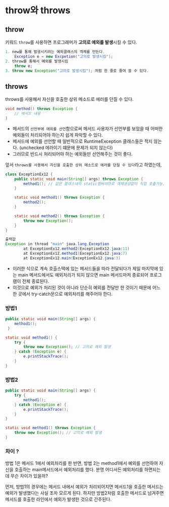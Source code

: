 # throw와 throws
## throw

키워드 ```throw```를 사용하면 프로그래머가 **고의로 예외를 발생**시킬 수 있다.
```java
1. new를 통해 발생시키려는 예외클래스의 객체를 만든다.
    Exception e = new Excpetion("고의로 발생시킴");
2. throw를 통해서 예외를 발생시킴
    throw e;
3. throw new Exception("고의로 발생시킴"); 처럼 한 줄로 줄여 쓸 수 있다.
```

## throws

throws를 사용해서 자신을 호출한 상위 메소드로 에러를 던질 수 있다.

```java
void method() throws Exception {
    // 메서드 내용
}
```
* 메서드의 ```선언부에 에외를 선언```함으로써 메서드 사용자가 선언부를 보았을 때 어떠한 예외들이 처리되어야 하는지 쉽게 파악할 수 있다.
* 메서드에 예외를 선언할 때 일반적으로 RuntimeException 클래스들은 적지 않는다. (unchecked 에러이기 떄문에 문제가 되지 않는다)
* 그러므로 반드시 처리되어야 하는 예외들만 선언해주는 것이 좋다.

앞서 ```throws를 사용해서 자신을 호출한 상위 메소드로 에러를 던질 수 있다```라고 하였는데,

```java
class ExceptionEx12 {
	public static void main(String[] args) throws Exception {
		method1(); // 같은 클래스내의 static멤버이므로 객체생성없이 직접 호출가능.
  	}

	static void method1() throws Exception {
		method2();
	}	

	static void method2() throws Exception {
		throw new Exception();
	}	
}

출력값
Exception in thread "main" java.lang.Exception
        at ExceptionEx12.method2(ExceptionEx12.java:11)
        at ExceptionEx12.method1(ExceptionEx12.java:7)
        at ExceptionEx12.main(ExceptionEx12.java:3)
```
*  이러한 식으로 계속 호출스택에 있는 메서드들을 따라 전달되다가 제일 마지막에 있는 main 메서드에서도 예외처리가 되지 않으면 main 메서드마저 종료되어 프로그램이 전체 종료된다.
* 이것으로 예외가 처리된 것이 아니라 단순히 예외를 전달만 한 것이기 때문에 어느 한 곳에서 try-catch문으로 예외처리를 해주어야 한다.

### 방법1 

```java
public static void main(String[] args) {
    method1(); 
 }

static void method1() {
    try {
        throw new Exception(); // 고의로 예외 발생
    } catch (Exception e) {
        e.printStackTrace();
    }
}	
```

### 방법2

```java
public static void main(String[] args) {
    try {    
        method1(); 
    } catch (Exception e) {
        e.printStackTrace();
    }
}

static void method1() throws Exception {
    throw new Exception(); // 고의로 예외 발생
}	
```

### 차이 ?

방법 1은 메서드 1에서 예외처리를 한 반면, 방법 2는 method1에서 예외를 선언하여 자신을 호출하는 main메서드에서 예외처리를 했다.
분명 어디서든 예외처리를 하면되는데 무슨 차이가 있을까?

먼저, 방법1의 경우에는 메서드 내에서 예외가 처리되어지면 메서드1을 호출한 메서드는 예외가 발생했다는 사실 조차 모르게 된다.
하지만 방법2처럼 호출한 메서드로 넘겨주면 메서드를 호출한 라인에서 예외가 발생한 것으로 간주된다.
